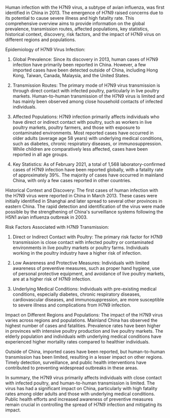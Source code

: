 Human infection with the H7N9 virus, a subtype of avian influenza, was first identified in China in 2013. The emergence of H7N9 raised concerns due to its potential to cause severe illness and high fatality rate. This comprehensive overview aims to provide information on the global prevalence, transmission routes, affected populations, key statistics, historical context, discovery, risk factors, and the impact of H7N9 virus on different regions and populations.

Epidemiology of H7N9 Virus Infection:
1. Global Prevalence: Since its discovery in 2013, human cases of H7N9 infection have primarily been reported in China. However, a few imported cases have been detected outside of China, including Hong Kong, Taiwan, Canada, Malaysia, and the United States.

2. Transmission Routes: The primary mode of H7N9 virus transmission is through direct contact with infected poultry, particularly in live poultry markets. Human-to-human transmission of the H7N9 virus is limited and has mainly been observed among close household contacts of infected individuals.

3. Affected Populations: H7N9 infection primarily affects individuals who have direct or indirect contact with poultry, such as workers in live poultry markets, poultry farmers, and those with exposure to contaminated environments. Most reported cases have occurred in older adults (average age 58 years) with underlying medical conditions, such as diabetes, chronic respiratory diseases, or immunosuppression. While children are comparatively less affected, cases have been reported in all age groups.

4. Key Statistics: As of February 2021, a total of 1,568 laboratory-confirmed cases of H7N9 infection have been reported globally, with a fatality rate of approximately 39%. The majority of cases have occurred in mainland China, with only a few cases reported in other countries.

Historical Context and Discovery:
The first cases of human infection with the H7N9 virus were reported in China in March 2013. These cases were initially identified in Shanghai and later spread to several other provinces in eastern China. The rapid detection and identification of the virus were made possible by the strengthening of China's surveillance systems following the H5N1 avian influenza outbreak in 2003.

Risk Factors Associated with H7N9 Transmission:
1. Direct or Indirect Contact with Poultry: The primary risk factor for H7N9 transmission is close contact with infected poultry or contaminated environments in live poultry markets or poultry farms. Individuals working in the poultry industry have a higher risk of infection.

2. Low Awareness and Protective Measures: Individuals with limited awareness of preventive measures, such as proper hand hygiene, use of personal protective equipment, and avoidance of live poultry markets, are at a higher risk of H7N9 infection.

3. Underlying Medical Conditions: Individuals with pre-existing medical conditions, especially diabetes, chronic respiratory diseases, cardiovascular diseases, and immunosuppression, are more susceptible to severe illness and complications from H7N9 infection.

Impact on Different Regions and Populations:
The impact of the H7N9 virus varies across regions and populations. Mainland China has observed the highest number of cases and fatalities. Prevalence rates have been higher in provinces with intensive poultry production and live poultry markets. The elderly population and individuals with underlying medical conditions have experienced higher mortality rates compared to healthier individuals.

Outside of China, imported cases have been reported, but human-to-human transmission has been limited, resulting in a lesser impact on other regions. Timely detection, surveillance, and public health interventions have contributed to preventing widespread outbreaks in these areas.

In summary, the H7N9 virus primarily affects individuals with close contact with infected poultry, and human-to-human transmission is limited. The virus has had a significant impact on China, particularly with high fatality rates among older adults and those with underlying medical conditions. Public health efforts and increased awareness of preventive measures remain crucial in controlling the spread of H7N9 infection and mitigating its impact.